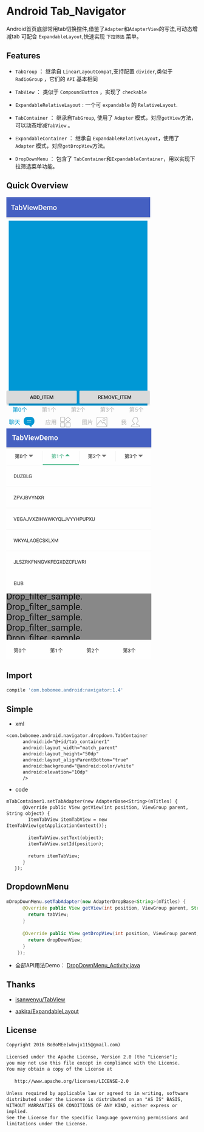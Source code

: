 # Android Tab_Navigator

Android首页底部常用tab切换控件,借鉴了`Adapter`和`AdapterView`的写法,可动态增减tab
可配合 `ExpandableLayout`,快速实现 `下拉筛选` 菜单。

## Features

- `TabGroup` ： 继承自 `LinearLayoutCompat`,支持配置 `divider`,类似于 `RadioGroup` ，它们的  `API` 基本相同 <br>
- `TabView`  ： 类似于 `CompoundButton` ，实现了 `checkable` <br>
- `ExpandableRelativeLayout` : 一个可 `expandable` 的 `RelativeLayout`.


- `TabContainer` ： 继承自`TabGroup`, 使用了 `Adapter` 模式，对应`getView`方法，可以动态增减`TabView` 。
- `ExpandableContainer` ：  继承自 `ExpandableRelativeLayout`，使用了 `Adapter` 模式，对应`getDropView`方法。
- `DropDownMenu` ： 包含了 `TabContainer`和`ExpandableContainer`，用以实现下拉筛选菜单功能。

## Quick Overview

![image](gif/demo1.gif)  <br/>
![image](gif/demo2.gif)

## Import

```groovy
compile 'com.bobomee.android:navigator:1.4'
```

## Simple

- xml

```
<com.bobomee.android.navigator.dropdown.TabContainer
      android:id="@+id/tab_container1"
      android:layout_width="match_parent"
      android:layout_height="50dp"
      android:layout_alignParentBottom="true"
      android:background="@android:color/white"
      android:elevation="10dp"
      />
```

- code

```
mTabContainer1.setTabAdapter(new AdapterBase<String>(mTitles) {
      @Override public View getView(int position, ViewGroup parent, String object) {
        ItemTabView itemTabView = new ItemTabView(getApplicationContext());

        itemTabView.setText(object);
        itemTabView.setId(position);

        return itemTabView;
      }
   });    
```

## DropdownMenu

```java
mDropDownMenu.setTabAdapter(new AdapterDropBase<String>(mTitles) {
      @Override public View getView(int position, ViewGroup parent, String object) {
        return tabView;
      }

      @Override public View getDropView(int position, ViewGroup parent, String object) {
        return dropDownView;
      }
    });
```

- 全部API用法Demo： [DropDownMenu_Activity.java](https://github.com/BoBoMEe/Tab_Navigator/blob/master/app/src/main/java/com/bobomee/android/tab_navigator/DropDownMenu_Activity.java)


## Thanks

- [isanwenyu/TabView](https://github.com/isanwenyu/TabView)

- [aakira/ExpandableLayout](https://github.com/aakira/ExpandableLayout)

 
## License

    Copyright 2016 BoBoMEe(wbwjx115@gmail.com)

    Licensed under the Apache License, Version 2.0 (the "License");
    you may not use this file except in compliance with the License.
    You may obtain a copy of the License at

       http://www.apache.org/licenses/LICENSE-2.0

    Unless required by applicable law or agreed to in writing, software
    distributed under the License is distributed on an "AS IS" BASIS,
    WITHOUT WARRANTIES OR CONDITIONS OF ANY KIND, either express or implied.
    See the License for the specific language governing permissions and
    limitations under the License.
